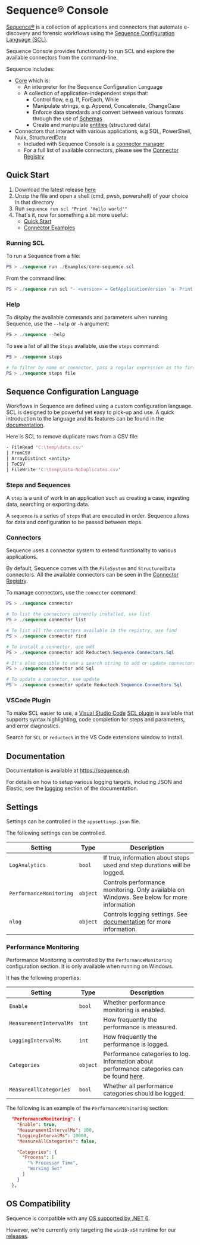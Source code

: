 # Sequence® Console

[Sequence®](https://gitlab.com/-/ide/project/reductech/sequence)
is a collection of applications and connectors that automate
e-discovery and forensic workflows using the
[Sequence Configuration Language (SCL)](#sequence-configuration-language).

Sequence Console provides functionality to run SCL and explore the
available connectors from the command-line.

Sequence includes:

- [Core](https://gitlab.com/reductech/sequence/core) which is:
  - An interpreter for the Sequence Configuration Language
  - A collection of application-independent steps that:
    - Control flow, e.g. If, ForEach, While
    - Manipulate strings, e.g. Append, Concatenate, ChangeCase
    - Enforce data standards and convert between various formats through the use of [Schemas](https://docs.reductech.io/sequence/how-to/scl/schemas.html)
    - Create and manipulate [entities](https://docs.reductech.io/sequence/how-to/scl/entities.html) (structured data)
- Connectors that interact with various applications, e.g SQL, PowerShell, Nuix, StructuredData
  - Included with Sequence Console is a [connector manager](#connectors)
  - For a full list of available connectors, please see the [Connector Registry](https://gitlab.com/reductech/sequence/connector-registry/-/packages)

## Quick Start

1. Download the latest release [here](https://gitlab.com/reductech/sequence/console/-/releases)
2. Unzip the file and open a shell (cmd, pwsh, powershell) of your choice in that directory
3. Run `sequence run scl "Print 'Hello world'"`
4. That's it, now for something a bit more useful:
   - [Quick Start](https://sequence.sh/docs/quick-start)
   - [Connector Examples](https://sequence.sh/docs/examples/connectors/structureddata/csv-files)

### Running SCL

To run a Sequence from a file:

```powershell
PS > ./sequence run ./Examples/core-sequence.scl
```

From the command line:

```powershell
PS > ./sequence run scl "- <version> = GetApplicationVersion `n- Print <version>"
```

### Help

To display the available commands and parameters when running Sequence, use the
`--help` or `-h` argument:

```powershell
PS > ./sequence --help
```

To see a list of all the `Steps` available, use the `steps` command:

```powershell
PS > ./sequence steps

# To filter by name or connector, pass a regular expression as the first argument
PS > ./sequence steps file
```

## Sequence Configuration Language

Workflows in Sequence are defined using a custom configuration language.
SCL is designed to be powerful yet easy to pick-up and use.
A quick introduction to the language and its features can be found in the
[documentation](https://docs.reductech.io/sequence/how-to/scl/sequence-configuration-language.html).

Here is SCL to remove duplicate rows from a CSV file:

```perl
- FileRead 'C:\temp\data.csv'
| FromCSV
| ArrayDistinct <entity>
| ToCSV
| FileWrite 'C:\temp\data-NoDuplicates.csv'
```

### Steps and Sequences

A `step` is a unit of work in an application such as
creating a case, ingesting data, searching or exporting data.

A `sequence` is a series of `steps` that are executed in order.
Sequence allows for data and configuration to be passed between steps.

### Connectors

Sequence uses a connector system to extend functionality to various applications.

By default, Sequence comes with the `FileSystem` and `StructuredData` connectors.
All the available connectors can be seen in the [Connector Registry](https://gitlab.com/reductech/sequence/connector-registry/-/packages).

To manage connectors, use the `connector` command:

```powershell
PS > ./sequence connector

# To list the connectors currently installed, use list
PS > ./sequence connector list

# To list all the connectors available in the registry, use find
PS > ./sequence connector find

# To install a connector, use add
PS > ./sequence connector add Reductech.Sequence.Connectors.Sql

# It's also possible to use a search string to add or update connectors
PS > ./sequence connector add Sql

# To update a connector, use update
PS > ./sequence connector update Reductech.Sequence.Connectors.Sql
```

### VSCode Plugin

To make SCL easier to use, a [Visual Studio Code](https://code.visualstudio.com/)
[SCL plugin](https://marketplace.visualstudio.com/items?itemName=reductech.reductech-scl)
is available that supports syntax highlighting, code completion for
steps and parameters, and error diagnostics.

Search for `SCL` or `reductech` in the VS Code extensions window to install.

## Documentation

Documentation is available at https://sequence.sh

For details on how to setup various logging targets, including
JSON and Elastic, see the [logging](https://sequence.sh/docs/logging)
section of the documentation.

## Settings

Settings can be controlled in the `appsettings.json` file. 

The following settings can be controlled.

| Setting                 | Type     | Description                                                  |
| ----------------------- | -------- | ------------------------------------------------------------ |
| `LogAnalytics`          | `bool`   | If true, information about steps used and step durations will be logged. |
| `PerformanceMonitoring` | `object` | Controls performance monitoring. Only available on Windows. See below for more information |
| `nlog`                  | `object` | Controls logging settings. See [documentation](https://5-add-scl-playground.sequence.sh/docs/logging) for more information. |



### Performance Monitoring

Performance Monitoring is controlled by the `PerformanceMonitoring` configuration section. It is only available when running on Windows.

It has the following properties:

| Setting                 | Type     | Description                                                  |
| ----------------------- | -------- | ------------------------------------------------------------ |
| `Enable`                | `bool`   | Whether performance monitoring is enabled.                   |
| `MeasurementIntervalMs` | `int`    | How frequently the performance is measured.                  |
| `LoggingIntervalMs`     | `int`    | How frequently the performance is logged.                    |
| `Categories`            | `object` | Performance categories to log. Information about performance categories can be found [here](https://docs.microsoft.com/en-us/dotnet/api/system.diagnostics.performancecountercategory?view=dotnet-plat-ext-6.0). |
| `MeasureAllCategories`  | `bool`   | Whether all performance categories should be logged.         |

The following is an example of the `PerformanceMonitoring` section:

```json
  "PerformanceMonitoring": {
    "Enable": true,
    "MeasurementIntervalMs": 100,
    "LoggingIntervalMs": 10000,
    "MeasureAllCategories": false,

    "Categories": {
      "Process": [
        "% Processor Time",
        "Working Set"
      ]
    } 
  },
```


## OS Compatibility

Sequence is compatible with any [OS supported by .NET 6](https://github.com/dotnet/core/blob/main/release-notes/6.0/supported-os.md).

However, we're currently only targeting the `win10-x64` runtime for
our [releases](https://gitlab.com/reductech/sequence/console/-/releases).
